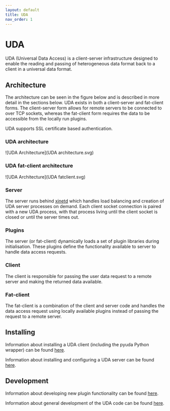 ```yaml
---
layout: default
title: UDA
nav_order: 1
---
```


# UDA 

UDA (Universal Data Access) is a client-server infrastructure designed to enable
the reading and passing of heterogeneous data format back to a client in a
universal data format.

## Architecture

The architecture can be seen in the figure below and is described in more
detail in the sections below. UDA exists in both a client-server and fat-client
forms. The client-server form allows for remote servers to be connected to
over TCP sockets, whereas the fat-client form requires the data to be accessible
from the locally run plugins.

UDA supports SSL certificate based authentication.

### UDA architecture

![UDA Architecture](UDA architecture.svg)

### UDA fat-client architecture

![UDA Architecture](UDA fatclient.svg)

### Server

The server runs behind [xinetd](https://linux.die.net/man/8/xinetd) which handles
load balancing and creation of UDA server processes on demand. Each client socket
connection is paired with a new UDA process, with that process living until the client
socket is closed or until the server times out.

### Plugins

The server (or fat-client) dynamically loads a set of plugin libraries during
initialisation. These plugins define the functionality available to server to
handle data access requests.

### Client

The client is responsible for passing the user data request to a remote server
and making the returned data available.

### Fat-client

The fat-client is a combination of the client and server code and handles the
data access request using locally available plugins instead of passing the request
to a remote server.

## Installing

Information about installing a UDA client (including the pyuda Python wrapper)
can be found [here](client_installation).

Information about installing and configuring a UDA server can be found
[here](server_installation).

## Development

Information about developing new plugin functionality can be found 
[here](creating_plugins).

Information about general development of the UDA code can be found
[here](development).